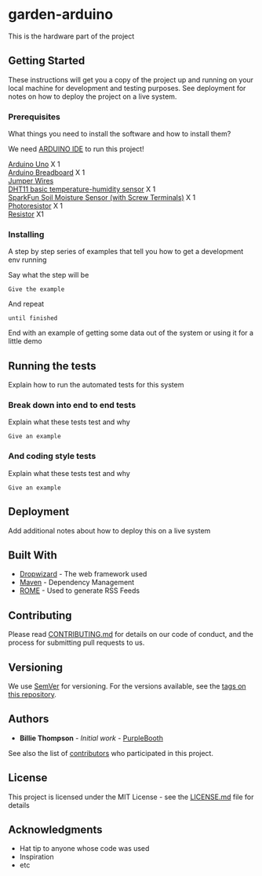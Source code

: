 # garden-arduino

This is the hardware part of the project

## Getting Started

These instructions will get you a copy of the project up and running on your local machine for development and testing purposes. See deployment for notes on how to deploy the project on a live system.

### Prerequisites

What things you need to install the software and how to install them?

We need [ARDUINO IDE](https://www.arduino.cc/en/Main/Software) to run this project!

[Arduino Uno](https://store.arduino.cc/arduino-uno-rev3) X 1 <br/>
[Arduino Breadboard](https://www.aliexpress.com/item/Breadboard-830-Point-Solderless-PCB-Bread-Board-MB-102-MB102-Test-Develop-DIY/32701019904.html?ws_ab_test=searchweb0_0,searchweb201602_1_10065_10068_10890_319_10546_317_10548_5730311_10696_453_10084_454_10083_5729211_10618_10304_10307_10820_538_537_536_10059_10884_10887_100031_321_322_10103-10890,searchweb201603_51,ppcSwitch_0&algo_expid=f3dfb35e-6714-47a9-af26-ce3cb0fbdd22-1&algo_pvid=f3dfb35e-6714-47a9-af26-ce3cb0fbdd22) X 1 <br/>
[Jumper Wires](https://www.sparkfun.com/products/11026) <br/>
[DHT11 basic temperature-humidity sensor](https://www.adafruit.com/product/386) X 1 <br/>
[SparkFun Soil Moisture Sensor (with Screw Terminals)](https://www.sparkfun.com/products/13637) X 1 <br/>
[Photoresistor](https://www.aliexpress.com/item/20PCS-x-5528-Light-Dependent-Resistor-LDR-5MM-Photoresistor-wholesale-and-retail-Photoconductive-resistance-for-arduino/32623615207.html?ws_ab_test=searchweb0_0,searchweb201602_0_453_454_10618_536_10890_317_537_538_319_10059_10696_10084_100031_10083_10304_10546_10887_10307_321_10548_322_10065_10068_10103_10884_10820,searchweb201603_0,ppcSwitch_0&algo_pvid=018ab27b-caeb-4af9-a2ac-0abf0bfc76ee&algo_expid=018ab27b-caeb-4af9-a2ac-0abf0bfc76ee-0) X 1 <br/>
[Resistor](https://www.aliexpress.com/item/Best-Price-100Pcs-Resistor-Pack-1k-ohm-1-4W-Carbon-Film-Resistors-Assorted-Kit-1K-Ohm/32809836331.html?ws_ab_test=searchweb0_0,searchweb201602_1_10065_10068_10890_319_10546_317_10548_5730311_10696_453_10084_454_10083_5729211_10618_10304_10307_10820_538_537_536_10059_10884_10887_100031_321_322_10103,searchweb201603_51,ppcSwitch_0&algo_expid=b7bf412b-86a3-4b93-8f99-82c179177173-15&algo_pvid=b7bf412b-86a3-4b93-8f99-82c179177173) X1 <br/>


### Installing

A step by step series of examples that tell you how to get a development env running

Say what the step will be

```
Give the example
```

And repeat

```
until finished
```

End with an example of getting some data out of the system or using it for a little demo

## Running the tests

Explain how to run the automated tests for this system

### Break down into end to end tests

Explain what these tests test and why

```
Give an example
```

### And coding style tests

Explain what these tests test and why

```
Give an example
```

## Deployment

Add additional notes about how to deploy this on a live system

## Built With

* [Dropwizard](http://www.dropwizard.io/1.0.2/docs/) -  The web framework used
* [Maven](https://maven.apache.org/) - Dependency Management
* [ROME](https://rometools.github.io/rome/) - Used to generate RSS Feeds

## Contributing

Please read [CONTRIBUTING.md](https://gist.github.com/PurpleBooth/b24679402957c63ec426) for details on our code of conduct, and the process for submitting pull requests to us.

## Versioning

We use [SemVer](http://semver.org/) for versioning. For the versions available, see the [tags on this repository](https://github.com/your/project/tags). 

## Authors

* **Billie Thompson** - *Initial work* - [PurpleBooth](https://github.com/PurpleBooth)

See also the list of [contributors](https://github.com/your/project/contributors) who participated in this project.

## License

This project is licensed under the MIT License - see the [LICENSE.md](LICENSE.md) file for details

## Acknowledgments

* Hat tip to anyone whose code was used
* Inspiration
* etc
